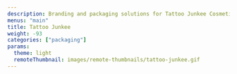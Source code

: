 ```yaml
---
description: Branding and packaging solutions for Tattoo Junkee Cosmetics. Tattoo Junkee is a youthful, drugstore cosmetic brand for the bold and edgy girl.
menus: "main"
title: Tattoo Junkee
weight: -93
categories: ["packaging"]
params:
  theme: light
  remoteThumbnail: images/remote-thumbnails/tattoo-junkee.gif
---
```

